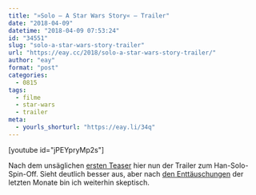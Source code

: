 ```yaml
---
title: "»Solo – A Star Wars Story« – Trailer"
date: "2018-04-09"
datetime: "2018-04-09 07:53:24"
id: "34551"
slug: "solo-a-star-wars-story-trailer"
url: "https://eay.cc/2018/solo-a-star-wars-story-trailer/"
author: "eay"
format: "post"
categories:
  - 0815
tags:
  - filme
  - star-wars
  - trailer
meta:
  - yourls_shorturl: "https://eay.li/34q"
---
```


\[youtube id="jPEYpryMp2s"\]

Nach dem unsäglichen [ersten Teaser](https://eay.cc/2018/solo-a-star-wars-story-kompletter-teaser/) hier nun der Trailer zum Han-Solo-Spin-Off. Sieht deutlich besser aus, aber nach [den Enttäuschungen](https://twitter.com/eay/status/981571232603701248) der letzten Monate bin ich weiterhin skeptisch.
